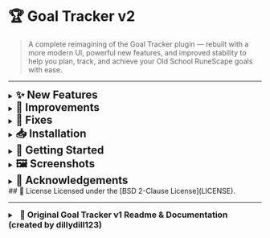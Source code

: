 # 🏆 Goal Tracker v2

> A complete reimagining of the Goal Tracker plugin — rebuilt with a more modern UI, powerful new features, and improved stability to help you plan, track, and achieve your Old School RuneScape goals with ease.

---

<details>
<summary><h2 style="margin:0;display:inline;">✨ New Features</h2></summary>

- Shift+Click removal of tasks for faster task management
- Automatic goal status checks for up-to-date progress
- New ActionBar and ActionBarButton UI components
- Hover states for better visual feedback
- New context menu organization for streamlined interaction
- Search toggle improvements for easier task searching
- New task right‑click menu with grouped **Move** submenu and cascading complete/incomplete toggle that applies to children (expanded beyond v1 functionality).
- Goal cards redesigned with lighter fills, full shadows, and hover/press effects only on the card face.
- Thicker header divider under “Goal Tracker” for clearer separation.
- Automatic refresh propagation so Home goals update instantly when tasks change.
- Completion chat messages delivered as proper Game messages with configurable colors.
- Export and Import functionality: save your goals to a JSON file and import them back with full UI refresh.
- Automatic warming of item icons so they load at startup, on login, and after import.
- GoalsChangedListener system to auto-refresh the Home panel when goals change.
- Preset Goal Lists: add goals from built-in presets (Quest Cape Core, Early Game Ironman) via a new “Add from Preset…” button.
- Presets automatically expand quest prerequisites using the existing right-click prereq logic.
- Goal titles and ManualTask descriptions now support click-to-edit with inline text fields.
- Long goal and task titles are ellipsized with … and show full text on hover.

### ♻️ Redesigned Features

- Redesigned quest prerequisites button for quick access to quest requirements
- Redesigned completion cascading to automatically complete related tasks
- Redesigned dropdown quest selector for faster quest task addition
- Redesigned right-click menus for prerequisites and child completion options
- Redesigned manual toggling for preset tasks to customize workflow
- Redesigned chatbox notification colors (now fully customizable)

</details>

<details>
<summary><h2 style="margin:0;display:inline;">🔧 Improvements</h2></summary>

- More compact prereq button for a cleaner interface
- Refreshed UI with updated design elements
- Font and ComboBox readability enhancements
- Consistent ActionBar UI throughout the plugin
- Unified goal view header for a cohesive look
- Improved context menus with better usability
- Enhanced cursor and hover detection accuracy
- Copy and paste support in the goal name input field
- Context menu entries rebuilt dynamically before opening to always reflect the latest state.
- Task and goal content now force an initial refresh so icons and text render correctly at login.
- Refined ActionBar spacing to ensure Export and Import buttons fit without overlap.
- Progress text (e.g., “1/10”) on goal cards now has a reserved width and never clips.
- + Add goal and Add from Preset buttons restyled and stacked vertically for cleaner layout.
- Task rows updated to match goal cards with ellipsized titles and consistent styling.

</details>

<details>
<summary><h2 style="margin:0;display:inline;">🐛 Fixes</h2></summary>

- Undo/Redo functionality cleanup for smoother editing
- ActionBarButton painting fixes to prevent visual glitches
- GoalTrackerPanel `home()` method refresh improvements
- Correct refresh behavior in ListPanel
- Improved mouse selection accuracy
- Keyboard shortcut fixes and enhancements
- Automatic removal of empty goals to keep lists tidy
- Visual refresh issue resolved on login
- Fixed child task refresh issues by recursively refreshing all descendants.
- Fixed blank panel issue when switching from Home to Goal view.
- Fixed completion chat message not appearing on task completion.
- Export/Import buttons were previously non-functional; now they work correctly.
- Item icons sometimes failed to appear until entering a goal; now fixed by preloading at startup/login and after import.
- Home panel not refreshing after completing a task; fixed with a new listener system.
- Overlapping issue around the Export button fixed by layout adjustments.

</details>

<details>
<summary><h2 style="margin:0;display:inline;">📥 Installation</h2></summary>

1. Open RuneLite.  
2. Go to the Plugin Hub.  
3. Search for "Goal Tracker v2".  
4. Click **Install**.  

</details>

<details>
<summary><h2 style="margin:0;display:inline;">🚀 Getting Started</h2></summary>

- Open the plugin panel in RuneLite once installed.  
- Use **+ Add goal** to create a new goal.  
- Add tasks (quests, skills, items, or manual) via the goal view.  
- Use the new **ActionBar** buttons for navigation, undo/redo, and bulk actions.  

</details>

<details>
<summary><h2 style="margin:0;display:inline;">🖼️ Screenshots</h2></summary>

[screenshot] Home panel with goal cards  
[screenshot] Inside a goal with task list  
[screenshot] Right‑click menu on a task  
[screenshot] Config panel with customizable chat color  

</details>

<details>
<summary><h2 style="margin:0;display:inline;">🙏 Acknowledgements</h2></summary>

- Original plugin created by **dillydill123**.  
- Fully renovated and maintained by **AhDoozy**.

</details>
## 📄 License
Licensed under the [BSD 2-Clause License](LICENSE).  

-----
<details>
<summary><span style="margin-left:8px;"><h3 style="display:inline;">📜 Original Goal Tracker v1 Readme & Documentation (created by dillydill123)</h3></span></summary>

# Runelite Goal Tracker Plugin

Keep track of your OSRS goals and complete them automatically.

## Features

- Track different types of tasks
    - Manual tasks
    - Skill tasks
    - Quests
    - Item tasks
- Organise tasks lists into goals
- Reorder and manage goal and task lists
- Chat notification on task completion

### Planned

- More task types
    - Achievement diaries
    - Minigame rewards
    - Kourend favour
    - NPC kills

Suggestions are welcome - please submit an issue :)

## Usage

### Goals

Goals are lists of tasks, and at a glance provide a quick way to view your progress towards the goal.

![Goals list](img/goals_list.png)

You can add a new goal with the "+ Add goal" button, and you can reorder/remove goals using right click. Clicking a goal will show the tasks within:

![Goal view](img/goal_view.png)

From here, you can add tasks to the goal.

### Adding tasks

![Task inputs](img/task_inputs.png)

#### Manual tasks

Basically a simple to-do list item. You can add these via the "Quick add" text box.

You can toggle them on and off manually just by clicking them.

Use the "+ More options" button to reveal the automatic task options.

#### Skill level/XP tasks

Use these tasks to automatically track skill progress. Just select a skill, and the desired level or XP amount. The task will automatically complete once you hit that level/xp.

#### Quest tasks

Track quest progress and completion, just select a quest or miniquest from the dropdown. Will also display in progress quests as orange.

#### Item tasks

Select an item using the search button and searching via the in-game chatbox, then set the desired quantity. The plugin will keep track of your items and tally up quantities stored in different inventories (bank, player, GIMP storage), and will be automatically completed once you get that amount of the item.

</details>